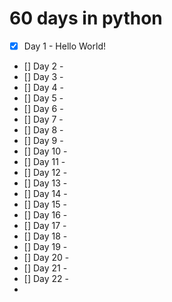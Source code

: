 # 60 days in python

- [x] Day 1 - Hello World!
- [] Day 2 -
- [] Day 3 -
- [] Day 4 -
- [] Day 5 -
- [] Day 6 -
- [] Day 7 -
- [] Day 8 -
- [] Day 9 -
- [] Day 10 -
- [] Day 11 -
- [] Day 12 -
- [] Day 13 -
- [] Day 14 -
- [] Day 15 - 
- [] Day 16 - 
- [] Day 17 -
- [] Day 18 - 
- [] Day 19 -
- [] Day 20 -
- [] Day 21 -
- [] Day 22 -
- 
